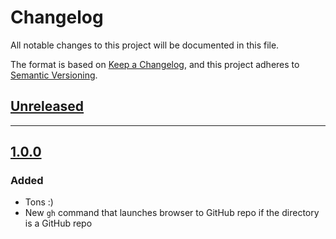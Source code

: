 # Changelog

All notable changes to this project will be documented in this file.

The format is based on [Keep a Changelog](https://keepachangelog.com/en/1.0.0/),
and this project adheres to [Semantic Versioning](https://semver.org/spec/v2.0.0.html).

## [Unreleased]

---

## [1.0.0]

### Added

- Tons :)
- New `gh` command that launches browser to GitHub repo if the directory is a GitHub repo

[Unreleased]: https://github.com/michaeljolley/vscode-twitch-themer/compare/[1.0.0]...HEAD
[1.0.0]: https://github.com/michaeljolley/vscode-twitch-themer/compare/4a9f707...[1.0.0]
